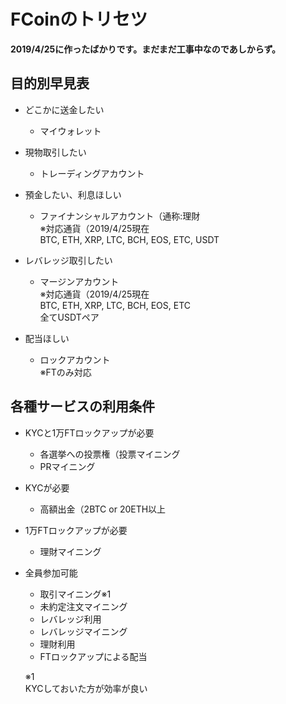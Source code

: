 # FCoinのトリセツ

**2019/4/25に作ったばかりです。まだまだ工事中なのであしからず。**

## 目的別早見表

- どこかに送金したい  
    - マイウォレット

- 現物取引したい  
    - トレーディングアカウント

- 預金したい、利息ほしい  
    - ファイナンシャルアカウント（通称:理財  
    ※対応通貨（2019/4/25現在  
    BTC, ETH, XRP, LTC, BCH, EOS, ETC, USDT

- レバレッジ取引したい  
    - マージンアカウント  
    ※対応通貨（2019/4/25現在  
    BTC, ETH, XRP, LTC, BCH, EOS, ETC  
    全てUSDTペア

- 配当ほしい  
    - ロックアカウント  
    ※FTのみ対応

## 各種サービスの利用条件

- KYCと1万FTロックアップが必要  
    - 各選挙への投票権（投票マイニング  
    - PRマイニング

- ︎KYCが必要  
    - 高額出金（2BTC or 20ETH以上

- ︎1万FTロックアップが必要  
    - 理財マイニング

- ︎全員参加可能  
    - 取引マイニング※1  
    - 未約定注文マイニング  
    - レバレッジ利用  
    - レバレッジマイニング  
    - 理財利用  
    - FTロックアップによる配当  

    ※1  
    KYCしておいた方が効率が良い
